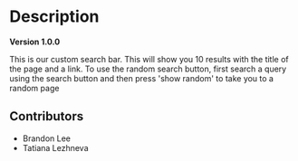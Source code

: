 # Description 

**Version 1.0.0**

This is our custom search bar. This will show you 10 results with the title of the page and a link. 
To use the random search button, first search a query using the search button and then press 'show random' to take you to a random page

## Contributors 

- Brandon Lee 
- Tatiana Lezhneva